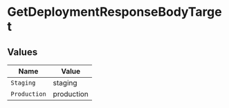 # GetDeploymentResponseBodyTarget


## Values

| Name         | Value        |
| ------------ | ------------ |
| `Staging`    | staging      |
| `Production` | production   |